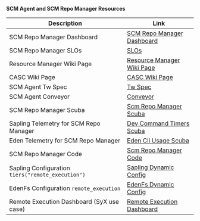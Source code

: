 **SCM Agent and SCM Repo Manager Resources**

| Description                          | Link                                                                                                                    |
|--------------------------------------|-------------------------------------------------------------------------------------------------------------------------|
| SCM Repo Manager Dashboard           | [SCM Repo Manager Dashboard](https://www.internalfb.com/intern/unidash/dashboard/scmunidash/scm_repo_manager_scm_on_re/)|
| SCM Repo Manager SLOs                | [SLOs](https://www.internalfb.com/slick?service=scm%2Fscm_repo_manager&aggregation=DAY&heat_map_period=DAY) |
| Resource Manager Wiki Page           | [Resource Manager Wiki Page](https://www.internalfb.com/wiki/Remote_Execution/engineering/compute/workers/resource_managers/)|
| CASC Wiki Page                       | [CASC Wiki Page](https://www.internalfb.com/wiki/Source_Control/Engineering/CACS/content_addressed_source_control)|
| SCM Agent Tw Spec                    | [Tw Spec](https://www.internalfb.com/code/fbsource/fbcode/tupperware/config/remote_execution/agent/agent_scm.tw)|
| SCM Agent Conveyor                   | [Conveyor](https://www.internalfb.com/svc/services/remote_execution/scm_agent/conveyor/remote_execution/scm_agent/releases)|
| SCM Repo Manager Scuba               | [Scm Repo Manager Scuba](https://fburl.com/scuba/scm_repo_manager/z6xti5z7)|
| Sapling Telemetry for SCM Repo Manager| [Dev Command Timers Scuba](https://fburl.com/scuba/dev_command_timers/002gtzd6)|
| Eden Telemetry for SCM Repo Manager  | [Eden Cli Usage Scuba](https://fburl.com/scuba/edenfs_cli_usage/447jykbc)|
| SCM Repo Manager Code                | [Scm Repo Manager Code](https://www.internalfb.com/code/fbsource/fbcode/one_world/resource_managers/scm_manager/)|
| Sapling Configuration  `tiers("remote_execution")` | [Sapling Dynamic Config](https://www.internalfb.com/code/configerator/source/scm/hg/hgclientconf/hgclient.cinc)|
| EdenFs Configuration  `remote_execution`  | [EdenFs Dynamic Config](https://www.internalfb.com/code/configerator/source/scm/eden/config/edenfs_config.cconf)|
| Remote Execution Dashboard (SyX use case) | [Remote Execution Dashboard](https://www.internalfb.com/remote_execution/use_case/view/syx_spec_compilation?tab=Workers)|
